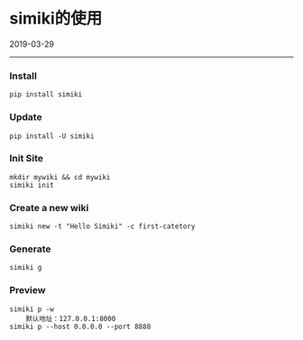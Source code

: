 
# simiki的使用

2019-03-29

---


### Install 

	pip install simiki

### Update

	pip install -U simiki

### Init Site

	mkdir mywiki && cd mywiki
	simiki init

### Create a new wiki

	simiki new -t "Hello Simiki" -c first-catetory

### Generate

	simiki g

### Preview

	simiki p -w
	    默认地址：127.0.0.1:8000
	simiki p --host 0.0.0.0 --port 8888
	